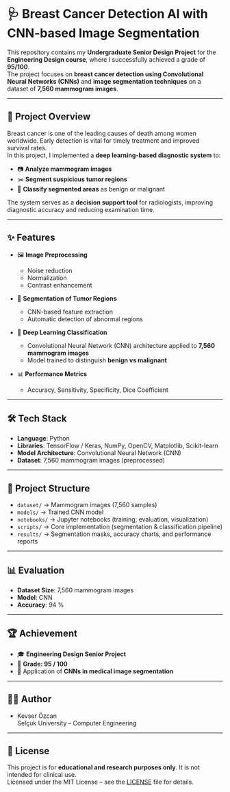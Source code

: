 # 🩺 Breast Cancer Detection AI with CNN-based Image Segmentation

This repository contains my **Undergraduate Senior Design Project** for the **Engineering Design course**, where I successfully achieved a grade of **95/100**.  
The project focuses on **breast cancer detection using Convolutional Neural Networks (CNNs)** and **image segmentation techniques** on a dataset of **7,560 mammogram images**.

---

## 🎯 Project Overview
Breast cancer is one of the leading causes of death among women worldwide. Early detection is vital for timely treatment and improved survival rates.  
In this project, I implemented a **deep learning-based diagnostic system** to:

- 📷 **Analyze mammogram images**  
- ✂️ **Segment suspicious tumor regions**  
- 🤖 **Classify segmented areas** as benign or malignant  

The system serves as a **decision support tool** for radiologists, improving diagnostic accuracy and reducing examination time.

---

## ✨ Features
- 🖼️ **Image Preprocessing**  
  - Noise reduction  
  - Normalization  
  - Contrast enhancement  

- 🎯 **Segmentation of Tumor Regions**  
  - CNN-based feature extraction  
  - Automatic detection of abnormal regions  

- 🤖 **Deep Learning Classification**  
  - Convolutional Neural Network (CNN) architecture applied to **7,560 mammogram images**  
  - Model trained to distinguish **benign vs malignant**  

- 📊 **Performance Metrics**  
  - Accuracy, Sensitivity, Specificity, Dice Coefficient  

---

## 🛠️ Tech Stack
- **Language**: Python  
- **Libraries**: TensorFlow / Keras, NumPy, OpenCV, Matplotlib, Scikit-learn  
- **Model Architecture**: Convolutional Neural Network (CNN)  
- **Dataset**: 7,560 mammogram images (preprocessed)  

---

## 📂 Project Structure
- `dataset/` → Mammogram images (7,560 samples)  
- `models/` → Trained CNN model  
- `notebooks/` → Jupyter notebooks (training, evaluation, visualization)  
- `scripts/` → Core implementation (segmentation & classification pipeline)  
- `results/` → Segmentation masks, accuracy charts, and performance reports  

---


## 📊 Evaluation
- **Dataset Size**: 7,560 mammogram images  
- **Model**: CNN  
- **Accuracy**: 94 %    

---

## 🏆 Achievement
- 🎓 **Engineering Design Senior Project**  
- 📝 **Grade: 95 / 100**  
- 🏅 Application of **CNNs in medical image segmentation**  

---

## 👩‍💻 Author
- Kevser Özcan  
  Selçuk University – Computer Engineering  

---

## 📜 License
This project is for **educational and research purposes only**. It is not intended for clinical use.  
Licensed under the MIT License – see the [LICENSE](LICENSE) file for details.
